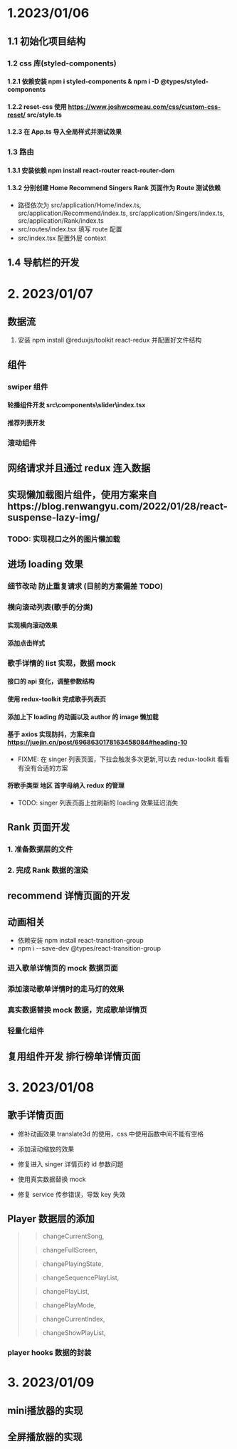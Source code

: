 # 1.2023/01/06

## 1.1 初始化项目结构

### 1.2 css 库(styled-components)

#### 1.2.1 依赖安装 npm i styled-components & npm i -D @types/styled-components

#### 1.2.2 reset-css 使用 https://www.joshwcomeau.com/css/custom-css-reset/ src/style.ts

#### 1.2.3 在 App.ts 导入全局样式并测试效果

### 1.3 路由

#### 1.3.1 安装依赖 npm install react-router react-router-dom

#### 1.3.2 分别创建 Home Recommend Singers Rank 页面作为 Route 测试依赖

- 路径依次为 src/application/Home/index.ts, src/application/Recommend/index.ts, src/application/Singers/index.ts, src/application/Rank/index.ts
- src/routes/index.tsx 填写 route 配置
- src/index.tsx 配置外层 context

## 1.4 导航栏的开发

# 2. 2023/01/07

## 数据流

1. 安装 npm install @reduxjs/toolkit react-redux 并配置好文件结构

## 组件

### swiper 组件

#### 轮播组件开发 src\components\slider\index.tsx

#### 推荐列表开发

### 滚动组件

## 网络请求并且通过 redux 连入数据

## 实现懒加载图片组件，使用方案来自https://blog.renwangyu.com/2022/01/28/react-suspense-lazy-img/

### TODO: 实现视口之外的图片懒加载

## 进场 loading 效果

### 细节改动 防止重复请求 (目前的方案偏差 TODO)

### 横向滚动列表(歌手的分类)

#### 实现横向滚动效果

#### 添加点击样式

### 歌手详情的 list 实现，数据 mock

#### 接口的 api 变化，调整参数结构

#### 使用 redux-toolkit 完成歌手列表页

#### 添加上下 loading 的动画以及 author 的 image 懒加载

#### 基于 axios 实现防抖，方案来自 https://juejin.cn/post/6968630178163458084#heading-10

- FIXME: 在 singer 列表页面，下拉会触发多次更新,可以去 redux-toolkit 看看有没有合适的方案

#### 将歌手类型 地区 首字母纳入 redux 的管理

- TODO: singer 列表页面上拉刷新的 loading 效果延迟消失

## Rank 页面开发

### 1. 准备数据层的文件

### 2. 完成 Rank 数据的渲染

## recommend 详情页面的开发

## 动画相关

- 依赖安装 npm install react-transition-group
- npm i --save-dev @types/react-transition-group

### 进入歌单详情页的 mock 数据页面

### 添加滚动歌单详情时的走马灯的效果

### 真实数据替换 mock 数据，完成歌单详情页

### 轻量化组件

## 复用组件开发 排行榜单详情页面

# 3. 2023/01/08

## 歌手详情页面

- 修补动画效果 translate3d 的使用，css 中使用函数中间不能有空格

- 添加滚动缩放的效果

- 修复进入 singer 详情页的 id 参数问题

- 使用真实数据替换 mock

- 修复 service 传参错误，导致 key 失效

## Player 数据层的添加

> > changeCurrentSong,
>
> > changeFullScreen,
>
> > changePlayingState,
>
> > changeSequencePlayList,
>
> > changePlayList,
>
> > changePlayMode,
>
> > changeCurrentIndex,
>
> > changeShowPlayList,

### player hooks 数据的封装



# 3. 2023/01/09

## mini播放器的实现

## 全屏播放器的实现